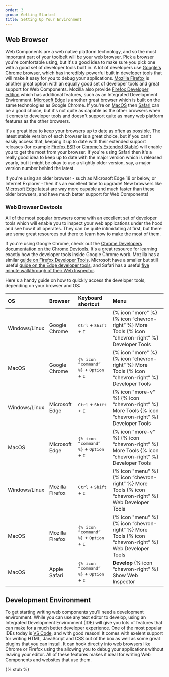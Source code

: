 ```yaml
---
order: 3
group: Getting Started
title: Setting Up Your Environment
---
```


## Web Browser

Web Components are a web native platform technology, and so the most important part of your toolbelt will be your web
browser. Pick a browser you're comfortable using, but it's a good idea to make sure you pick one with a good set of
developer tools built in. A lot of developers use [Google's Chrome browser][chrome], which has incredibly powerful built in
developer tools that will make it easy for you to debug your applications. [Mozilla Firefox][firefox] is another great
option with an equally good set of developer tools and great support for Web Components. Mozilla also provide [Firefox
Developer edition][firefox-dev] which has additional features, such as an Integrated Development Environment. [Microsoft
Edge][edge] is another great browser which is built on the same technologies as Google Chrome. If you're on
[MacOS][macos] then [Safari][safari] can be a good choice, but it's not quite as capable as the other browsers when it
comes to developer tools and doesn't support quite as many web platform features as the other browsers.

It's a great idea to keep your browsers up to date as often as possible. The latest stable version of each browser is a
great choice, but if you can't easily access that, keeping it up to date with their extended support releases (for
example [Firefox ESR][firefox-esr] or [Chrome's Extended Stable][chrome-esr]) will enable you to get the most from your
browser. If you're using Safari then it's a really good idea to keep up to date with the major version which is released
yearly, but it might be okay to use a slightly older version, say, a major version number behind the latest.

If you're using an older browser - such as Microsoft Edge 18 or below, or Internet Explorer - then it's an excellent
time to upgrade! New browsers like [Microsoft Edge latest][edge] are way more capable and much faster than these older
browsers, and have much better support for Web Components!

[chrome]: https://www.google.com/chrome/
[firefox]: https://www.mozilla.org/en-GB/firefox/new/
[firefox-dev]: https://www.mozilla.org/en-GB/firefox/developer/
[edge]: https://www.microsoft.com/en-us/edge?form=MA13FJ
[macos]: https://support.apple.com/en-gb/macos
[safari]: https://www.apple.com/uk/safari/
[firefox-esr]: https://www.mozilla.org/en-GB/firefox/enterprise/
[chrome-esr]: https://support.google.com/chrome/a/answer/9027636?hl=en

### Web Browser Devtools

All of the most popular browsers come with an excellent set of developer tools which will enable you to inspect your web
applications under the hood and see how it all operates. They can be quite intimidating at first, but there are some
great resources out there to learn how to make the most of them.

If you're using Google Chrome, check out the [Chrome Developers documentation on the Chrome Devtools][chrome-devtools].
It's a great resource for learning exactly how the developer tools inside Google Chrome work. Mozilla has a similar
[guide on Firefox Developer Tools][firefox-devtools]. Microsoft have a smaller but still useful [guide on the Edge
developer tools][edge-devtools], and Safari has a useful [five minute walkthrough of their Web
Inspector][safari-devtools].

Here's a handy guide on how to quickly access the developer tools, depending on your browser and OS:

[chrome-devtools]: https://developer.chrome.com/docs/devtools/
[firefox-devtools]: https://firefox-dev.tools/
[edge-devtools]: https://learn.microsoft.com/en-us/microsoft-edge/devtools-guide-chromium/overview
[safari-devtools]: https://developer.apple.com/videos/play/tech-talks/401/

| OS            | Browser         | Keyboard shortcut                                 | Menu                                                 |
| :------------ | :-------------- | :------------------------------------------------ | :--------------------------------------------------- |
| Windows/Linux | Google Chrome   | <kbd>Ctrl</kbd> + <kbd>Shift</kbd> + <kbd>I</kbd> | {% icon "more" %} {% icon “chevron-right” %} More Tools {% icon “chevron-right” %} Developer Tools     |
| MacOS         | Google Chrome   | <kbd>{% icon “command” %}</kbd> + <kbd>Option</kbd> + <kbd>I</kbd> | {% icon "more" %} {% icon “chevron-right” %} More Tools {% icon “chevron-right” %} Developer Tools     |
| Windows/Linux | Microsoft Edge  | <kbd>Ctrl</kbd> + <kbd>Shift</kbd> + <kbd>I</kbd> | {% icon "more-v" %} {% icon “chevron-right” %} More Tools {% icon “chevron-right” %} Developer Tools   |
| MacOS         | Microsoft Edge  | <kbd>{% icon “command” %}</kbd> + <kbd>Option</kbd> + <kbd>I</kbd> | {% icon "more-v" %} {% icon “chevron-right” %} More Tools {% icon “chevron-right” %} Developer Tools   |
| Windows/Linux | Mozilla Firefox | <kbd>Ctrl</kbd> + <kbd>Shift</kbd> + <kbd>I</kbd> | {% icon "menu" %} {% icon “chevron-right” %} More Tools {% icon “chevron-right” %} Web Developer Tools |
| MacOS         | Mozilla Firefox | <kbd>{% icon “command” %}</kbd> + <kbd>Option</kbd> + <kbd>I</kbd> | {% icon "menu" %} {% icon “chevron-right” %} More Tools {% icon “chevron-right” %} Web Developer Tools |
| MacOS         | Apple Safari    | <kbd>{% icon “command” %}</kbd> + <kbd>Option</kbd> + <kbd>I</kbd> | <strong>Develop</strong> {% icon “chevron-right” %} Show Web Inspector        |

## Development Environment

To get starting writing web components you'll need a development environment. While you can use any text editor to develop, using an Integrated Development Environment (IDE) will give you lots of features that can make for a much better developer experience. One of the most popular IDEs today is [VS
Code][vscode], and with good reason! It comes with exelent support for writing HTML, JavaScript and CSS out of the box
as well as some great plugins that you can install. It can hook directly into web browsers like Chrome or Firefox using the  allowing you to debug your applications without leaving your editor. All of these features makes it ideal for writing Web Components and websites that use
them. 

[vscode]: https://code.visualstudio.com/.

{% stub %}
